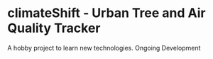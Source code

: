# climateShift - Urban Tree and Air Quality Tracker

A hobby project to learn new technologies. Ongoing Development
